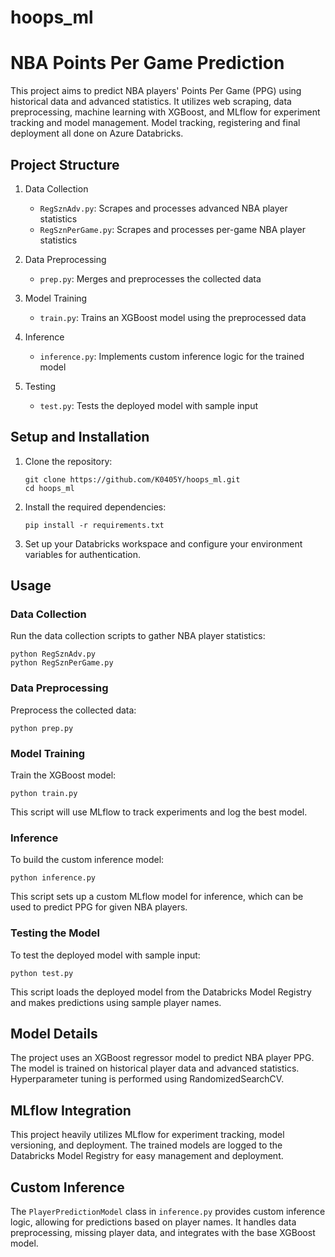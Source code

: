 # hoops_ml
 # NBA Points Per Game Prediction

This project aims to predict NBA players' Points Per Game (PPG) using historical data and advanced statistics. It utilizes web scraping, data preprocessing, machine learning with XGBoost, and MLflow for experiment tracking and model management. Model tracking, registering and final deployment all done on Azure Databricks. 

## Project Structure

1. Data Collection
   - `RegSznAdv.py`: Scrapes and processes advanced NBA player statistics
   - `RegSznPerGame.py`: Scrapes and processes per-game NBA player statistics

2. Data Preprocessing
   - `prep.py`: Merges and preprocesses the collected data

3. Model Training
   - `train.py`: Trains an XGBoost model using the preprocessed data

4. Inference
   - `inference.py`: Implements custom inference logic for the trained model

5. Testing
   - `test.py`: Tests the deployed model with sample input

## Setup and Installation

1. Clone the repository:
   ```
   git clone https://github.com/K0405Y/hoops_ml.git
   cd hoops_ml
   ```

2. Install the required dependencies:
   ```
   pip install -r requirements.txt
   ```

3. Set up your Databricks workspace and configure your environment variables for authentication.

## Usage

### Data Collection

Run the data collection scripts to gather NBA player statistics:

```
python RegSznAdv.py
python RegSznPerGame.py
```

### Data Preprocessing

Preprocess the collected data:

```
python prep.py
```

### Model Training

Train the XGBoost model:

```
python train.py
```

This script will use MLflow to track experiments and log the best model.

### Inference

To build the custom inference model:

```
python inference.py
```

This script sets up a custom MLflow model for inference, which can be used to predict PPG for given NBA players.

### Testing the Model

To test the deployed model with sample input:

```
python test.py
```

This script loads the deployed model from the Databricks Model Registry and makes predictions using sample player names.

## Model Details

The project uses an XGBoost regressor model to predict NBA player PPG. The model is trained on historical player data and advanced statistics. Hyperparameter tuning is performed using RandomizedSearchCV.

## MLflow Integration

This project heavily utilizes MLflow for experiment tracking, model versioning, and deployment. The trained models are logged to the Databricks Model Registry for easy management and deployment.

## Custom Inference

The `PlayerPredictionModel` class in `inference.py` provides custom inference logic, allowing for predictions based on player names. It handles data preprocessing, missing player data, and integrates with the base XGBoost model.
